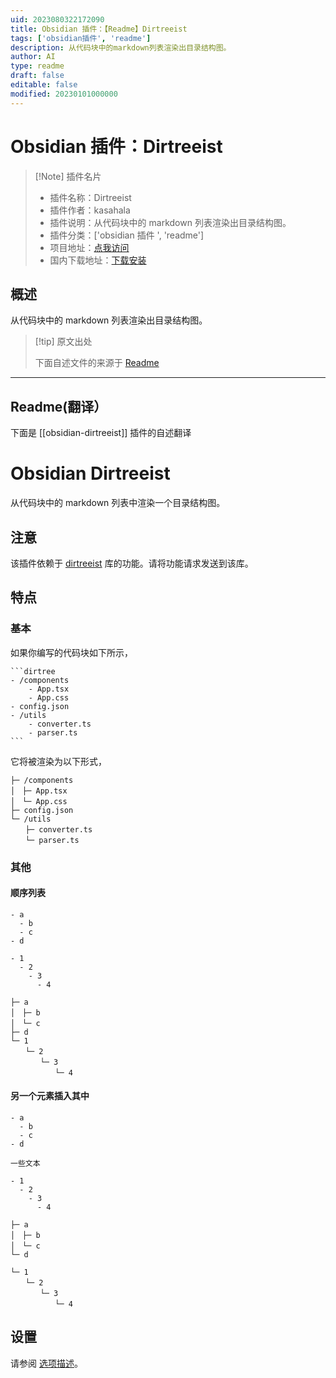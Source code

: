 ```yaml
---
uid: 2023080322172090
title: Obsidian 插件：【Readme】Dirtreeist
tags: ['obsidian插件', 'readme']
description: 从代码块中的markdown列表渲染出目录结构图。
author: AI
type: readme
draft: false
editable: false
modified: 20230101000000
---
```


# Obsidian 插件：Dirtreeist

> [!Note] 插件名片
> - 插件名称：Dirtreeist
> - 插件作者：kasahala
> - 插件说明：从代码块中的 markdown 列表渲染出目录结构图。
> - 插件分类：['obsidian 插件 ', 'readme']
> - 项目地址：[点我访问](https://github.com/k4a-l/obsidian-dirtreeist)
> - 国内下载地址：[下载安装](https://pkmer.cn/products/plugin/pluginMarket/?obsidian-dirtreeist)

## 概述

从代码块中的 markdown 列表渲染出目录结构图。

> [!tip] 原文出处
>
>下面自述文件的来源于 [Readme](https://ghproxy.net/https://raw.githubusercontent.com/k4a-l/obsidian-dirtreeist/master/README.md)
>

---

## Readme(翻译）

下面是 [[obsidian-dirtreeist]] 插件的自述翻译

# Obsidian Dirtreeist

从代码块中的 markdown 列表中渲染一个目录结构图。

## 注意

该插件依赖于 [dirtreeist](https://github.com/k4a-l/dirtreeist) 库的功能。请将功能请求发送到该库。

## 特点

### 基本

如果你编写的代码块如下所示，

````
```dirtree
- /components
	- App.tsx
	- App.css
- config.json
- /utils
	- converter.ts
	- parser.ts
```
````

它将被渲染为以下形式，

```
├─ /components
│　├─ App.tsx
│　└─ App.css
├─ config.json
└─ /utils
　　├─ converter.ts
　　└─ parser.ts
```

### 其他

#### 顺序列表

```
- a
  - b
  - c
- d

- 1
  - 2
    - 3
      - 4
```

```
├─ a
│　├─ b
│　└─ c
├─ d
└─ 1
　　└─ 2
　　　　└─ 3
　　　　　　└─ 4
```

#### 另一个元素插入其中

```
- a
  - b
  - c
- d

一些文本

- 1
  - 2
    - 3
      - 4
```

```
├─ a
│　├─ b
│　└─ c
└─ d

└─ 1
　　└─ 2
　　　　└─ 3
　　　　　　└─ 4
```

## 设置

请参阅 [选项描述](https://github.com/k4a-l/dirtreeist#description-of-options)。
